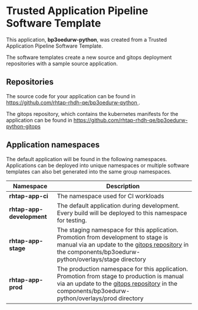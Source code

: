 # Trusted Application Pipeline Software Template

This application, **bp3oedurw-python**, was created from a Trusted Application Pipeline Software Template.

The software templates create a new source and gitops deployment repositories with a sample source application. 

## Repositories

The source code for your application can be found in [https://github.com/rhtap-rhdh-qe/bp3oedurw-python ](https://github.com/rhtap-rhdh-qe/bp3oedurw-python ).
 
The gitops repository, which contains the kubernetes manifests for the application can be found in 
[https://github.com/rhtap-rhdh-qe/bp3oedurw-python-gitops ](https://github.com/rhtap-rhdh-qe/bp3oedurw-python-gitops ) 

## Application namespaces 

The default application will be found in the following namespaces. Applications can be deployed into unique namespaces or multiple software templates can also bet generated into the same group namespaces.  

|  Namespace   |  Description   |  
| -------- | -------- |
| **rhtap-app-ci** | The namespace used for CI workloads |
| **rhtap-app-development** | The default application during development. Every build will be deployed to this namespace for testing. |
| **rhtap-app-stage** | The staging namespace for this application. Promotion from development to stage is manual via an update to the [gitops repository](https://github.com/rhtap-rhdh-qe/bp3oedurw-python-gitops ) in the components/bp3oedurw-python/overlays/stage directory |
| **rhtap-app-prod** | The production namespace for this application. Promotion from stage to production is manual via an update to the [gitops repository](https://github.com/rhtap-rhdh-qe/bp3oedurw-python-gitops ) in the components/bp3oedurw-python/overlays/prod directory |
